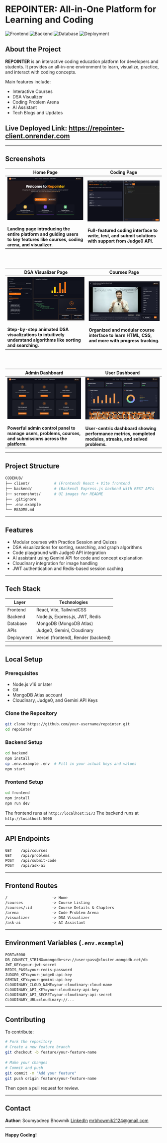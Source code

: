 # REPOINTER: All-in-One Platform for Learning and Coding

![Frontend](https://img.shields.io/badge/Frontend-React-blue?style=flat-square)
![Backend](https://img.shields.io/badge/Backend-Express.js-yellow?style=flat-square)
![Database](https://img.shields.io/badge/Database-MongoDB-green?style=flat-square)
![Deployment](https://img.shields.io/badge/Deployed-Vercel%20%7C%20Render-black?style=flat-square)


## About the Project

**REPOINTER** is an interactive coding education platform for developers and students. It provides an all-in-one environment to learn, visualize, practice, and interact with coding concepts.

Main features include:

* Interactive Courses
* DSA Visualizer
* Coding Problem Arena
* AI Assistant 
* Tech Blogs and Updates

## Live Deployed Link: https://repointer-client.onrender.com

---

## Screenshots

| Home Page                                             | Coding Page                                                 |
| ----------------------------------------------------- | ------------------------------------------------------------ |
| ![Home Screenshot](./docs/screenshots/Homepage.png)<br><br><strong>Landing page introducing the entire platform and guiding users to key features like courses, coding arena, and visualizer.</strong> | ![Coding page Screenshot](./docs/screenshots/Coding.png)<br><br><strong>Full-featured coding interface to write, test, and submit solutions with support from Judge0 API.</strong> |

<br><br>

| DSA Visualizer Page                                   | Courses Page                                                |
| ----------------------------------------------------- | ------------------------------------------------------------ |
| ![DSA Screenshot](./docs/screenshots/Dsa.png)<br><br><strong>Step-by-step animated DSA visualizations to intuitively understand algorithms like sorting and searching.</strong> | ![Courses Screenshot](./docs/screenshots/Courses.png)<br><br><strong>Organized and modular course interface to learn HTML, CSS, and more with progress tracking.</strong> |

<br><br>

| Admin Dashboard                                       | User Dashboard                                              |
| ----------------------------------------------------- | ------------------------------------------------------------ |
| ![User Screenshot](./docs/screenshots/Admin.png)<br><br><strong>Powerful admin control panel to manage users, problems, courses, and submissions across the platform.</strong> | ![Admin Screenshot](./docs/screenshots/User.png)<br><br><strong>User-centric dashboard showing performance metrics, completed modules, streaks, and solved problems.</strong> |



---



## Project Structure

```bash
CODEHUB/
├── client/           # (Frontend) React + Vite frontend
├── backend/          # (Backend) Express.js backend with REST APIs
├── screenshots/      # UI images for README
├── .gitignore
├── .env.example
└── README.md
```

---

## Features

* Modular courses with Practice Session and Quizes
* DSA visualizations for sorting, searching, and graph algorithms
* Code playground with Judge0 API integration
* AI assistant using Gemini API for code and concept explanation
* Cloudinary integration for image handling
* JWT authentication and Redis-based session caching

---

## Tech Stack

| Layer      | Technologies                        |
| ---------- | ----------------------------------- |
| Frontend   | React, Vite, TailwindCSS            |
| Backend    | Node.js, Express.js, JWT, Redis     |
| Database   | MongoDB (MongoDB Atlas)             |
| APIs       | Judge0, Gemini, Cloudinary          |
| Deployment | Vercel (frontend), Render (backend) |

---

## Local Setup

### Prerequisites

* Node.js v16 or later
* Git
* MongoDB Atlas account
* Cloudinary, Judge0, and Gemini API Keys

### Clone the Repository

```bash
git clone https://github.com/your-username/repointer.git
cd repointer
```

### Backend Setup

```bash
cd backend
npm install
cp .env.example .env  # Fill in your actual keys and values
npm start
```

### Frontend Setup

```bash
cd frontend
npm install
npm run dev
```

The frontend runs at `http://localhost:5173`
The backend runs at `http://localhost:5000`

---

## API Endpoints

```http
GET    /api/courses
GET    /api/problems
POST   /api/submit-code
POST   /api/ask-ai
```

---

## Frontend Routes

```
/                    -> Home
/courses             -> Course Listing
/courses/:id         -> Course Details & Chapters
/arena               -> Code Problem Arena
/visualizer          -> DSA Visualizer
/ask-ai              -> AI Assistant
```

---

## Environment Variables (`.env.example`)

```env
PORT=5000
DB_CONNECT_STRING=mongodb+srv://user:pass@cluster.mongodb.net/db
JWT_KEY=your-jwt-secret
REDIS_PASS=your-redis-password
JUDGE0_KEY=your-judge0-api-key
GEMINI_KEY=your-gemini-api-key
CLOUDINARY_CLOUD_NAME=your-cloudinary-cloud-name
CLOUDINARY_API_KEY=your-cloudinary-api-key
CLOUDINARY_API_SECRET=your-cloudinary-api-secret
CLOUDINARY_URL=cloudinary://...
```

---

## Contributing

To contribute:

```bash
# Fork the repository
# Create a new feature branch
git checkout -b feature/your-feature-name

# Make your changes
# Commit and push
git commit -m "Add your feature"
git push origin feature/your-feature-name
```

Then open a pull request for review.

---

## Contact

**Author**: Soumyadeep Bhowmik
[LinkedIn](https://www.linkedin.com/in/soumyadeep2124)
[mrbhowmik2124@gmail.com](mailto:mrbhowmik2124@gmailcom)

---

**Happy Coding!**






